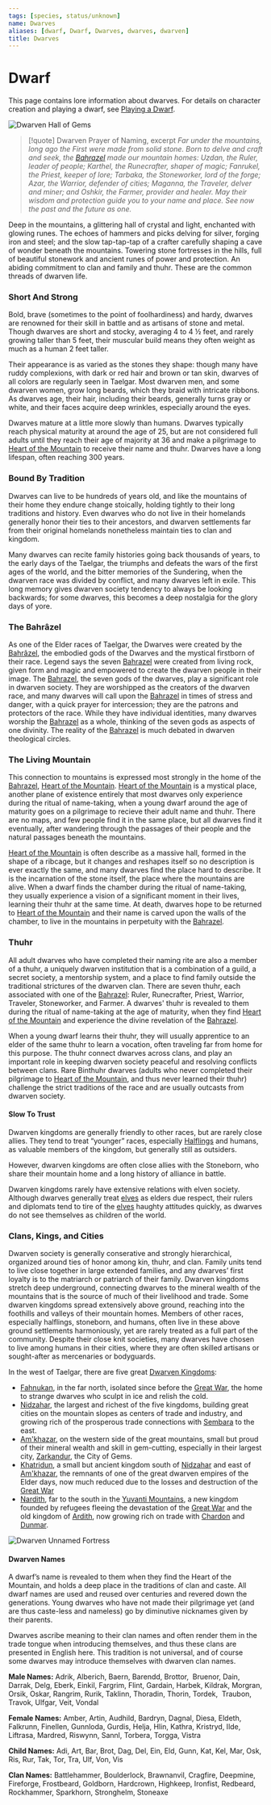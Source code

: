 ```yaml
---
tags: [species, status/unknown]
name: Dwarves
aliases: [dwarf, Dwarf, Dwarves, dwarves, dwarven]
title: Dwarves
---
```

# Dwarf

This page contains lore information about dwarves. For details on character creation and playing a dwarf, see [Playing a Dwarf](<../../../campaigns/mechanics/species/playing-a-dwarf.md>).

![Dwarven Hall of Gems](../../../assets/dwarven-hall-of-gems.png)

> [!quote] Dwarven Prayer of Naming, excerpt
> *Far under the mountains, long ago the First were made from solid stone. Born to delve and craft and seek, the [Bahrazel](<../../../cosmology/gods/embodied-gods/bahrazel.md>) made our mountain homes: Uzdan, the Ruler, leader of people; Karthel, the Runecrafter, shaper of magic; Fanrukel, the Priest, keeper of lore; Tarbaka, the Stoneworker, lord of the forge; Azar, the Warrior, defender of cities; Maganna, the Traveler, delver and miner; and Oshkir, the Farmer, provider and healer. May their wisdom and protection guide you to your name and place. See now the past and the future as one.*

Deep in the mountains, a glittering hall of crystal and light, enchanted with glowing runes. The echoes of hammers and picks delving for silver, forging iron and steel; and the slow tap-tap-tap of a crafter carefully shaping a cave of wonder beneath the mountains. Towering stone fortresses in the hills, full of beautiful stonework and ancient runes of power and protection. An abiding commitment to clan and family and thuhr. These are the common threads of dwarven life. 

### Short And Strong

Bold, brave (sometimes to the point of foolhardiness) and hardy, dwarves are renowned for their skill in battle and as artisans of stone and metal. Though dwarves are short and stocky, averaging 4 to 4 ½ feet, and rarely growing taller than 5 feet, their muscular build means they often weight as much as a human 2 feet taller.

Their appearance is as varied as the stones they shape: though many have ruddy complexions, with dark or red hair and brown or tan skin, dwarves of all colors are regularly seen in Taelgar. Most dwarven men, and some dwarven women, grow long beards, which they braid with intricate ribbons. As dwarves age, their hair, including their beards, generally turns gray or white, and their faces acquire deep wrinkles, especially around the eyes.

Dwarves mature at a little more slowly than humans. Dwarves typically reach physical maturity at around the age of 25, but are not considered full adults until they reach their age of majority at 36 and make a pilgrimage to [Heart of the Mountain](<../../../cosmology/multiverse/spiritual-realms/divine-realms/heart-of-the-mountain.md>) to receive their name and thuhr. Dwarves have a long lifespan, often reaching 300 years.
### Bound By Tradition

Dwarves can live to be hundreds of years old, and like the mountains of their home they endure change stoically, holding tightly to their long traditions and history. Even dwarves who do not live in their homelands generally honor their ties to their ancestors, and dwarven settlements far from their original homelands nonetheless maintain ties to clan and kingdom.

Many dwarves can recite family histories going back thousands of years, to the early days of the Taelgar, the triumphs and defeats the wars of the first ages of the world, and the bitter memories of the Sundering, when the dwarven race was divided by conflict, and many dwarves left in exile. This long memory gives dwarven society tendency to always be looking backwards; for some dwarves, this becomes a deep nostalgia for the glory days of yore.
### The Bahrâzel

As one of the Elder races of Taelgar, the Dwarves were created by the [Bahrâzel](<../../../cosmology/gods/embodied-gods/bahrazel.md>), the embodied gods of the Dwarves and the mystical firstborn of their race. Legend says the seven [Bahrazel](<../../../cosmology/gods/embodied-gods/bahrazel.md>) were created from living rock, given form and magic and empowered to create the dwarven people in their image. The [Bahrazel](<../../../cosmology/gods/embodied-gods/bahrazel.md>), the seven gods of the dwarves, play a significant role in dwarven society. They are worshipped as the creators of the dwarven race, and many dwarves will call upon the [Bahrazel](<../../../cosmology/gods/embodied-gods/bahrazel.md>) in times of stress and danger, with a quick prayer for intercession; they are the patrons and protectors of the race. While they have individual identities, many dwarves worship the [Bahrazel](<../../../cosmology/gods/embodied-gods/bahrazel.md>) as a whole, thinking of the seven gods as aspects of one divinity. The reality of the [Bahrazel](<../../../cosmology/gods/embodied-gods/bahrazel.md>) is much debated in dwarven theological circles.

### The Living Mountain

This connection to mountains is expressed most strongly in the home of the [Bahrazel](<../../../cosmology/gods/embodied-gods/bahrazel.md>), [Heart of the Mountain](<../../../cosmology/multiverse/spiritual-realms/divine-realms/heart-of-the-mountain.md>). [Heart of the Mountain](<../../../cosmology/multiverse/spiritual-realms/divine-realms/heart-of-the-mountain.md>) is a mystical place, another plane of existence entirely that most dwarves only experience during the ritual of name-taking, when a young dwarf around the age of maturity goes on a pilgrimage to recieve their adult name and thuhr. There are no maps, and few people find it in the same place, but all dwarves find it eventually, after wandering through the passages of their people and the natural passages beneath the mountains.

[Heart of the Mountain](<../../../cosmology/multiverse/spiritual-realms/divine-realms/heart-of-the-mountain.md>) is often describe as a massive hall, formed in the shape of a ribcage, but it changes and reshapes itself so no description is ever exactly the same, and many dwarves find the place hard to describe. It is the incarnation of the stone itself, the place where the mountains are alive. When a dwarf finds the chamber during the ritual of name-taking, they usually experience a vision of a significant moment in their lives, learning their thuhr at the same time. At death, dwarves hope to be returned to [Heart of the Mountain](<../../../cosmology/multiverse/spiritual-realms/divine-realms/heart-of-the-mountain.md>) and their name is carved upon the walls of the chamber, to live in the mountains in perpetuity with the [Bahrazel](<../../../cosmology/gods/embodied-gods/bahrazel.md>).
### Thuhr

All adult dwarves who have completed their naming rite are also a member of a thuhr, a uniquely dwarven institution that is a combination of a guild, a secret society, a mentorship system, and a place to find family outside the traditional strictures of the dwarven clan. There are seven thuhr, each associated with one of the [Bahrazel](<../../../cosmology/gods/embodied-gods/bahrazel.md>): Ruler, Runecrafter, Priest, Warrior, Traveler, Stoneworker, and Farmer. A dwarves' thuhr is revealed to them during the ritual of name-taking at the age of maturity, when they find [Heart of the Mountain](<../../../cosmology/multiverse/spiritual-realms/divine-realms/heart-of-the-mountain.md>) and experience the divine revelation of the [Bahrazel](<../../../cosmology/gods/embodied-gods/bahrazel.md>).

When a young dwarf learns their thuhr, they will usually apprentice to an elder of the same thuhr to learn a vocation, often traveling far from home for this purpose. The thuhr connect dwarves across clans, and play an important role in keeping dwarven society peaceful and resolving conflicts between clans. Rare Binthuhr dwarves (adults who never completed their pilgrimage to [Heart of the Mountain](<../../../cosmology/multiverse/spiritual-realms/divine-realms/heart-of-the-mountain.md>), and thus never learned their thuhr) challenge the strict traditions of the race and are usually outcasts from dwarven society.
#### Slow To Trust

Dwarven kingdoms are generally friendly to other races, but are rarely close allies. They tend to treat “younger” races, especially [Halflings](<../halflings/halflings.md>) and humans, as valuable members of the kingdom, but generally still as outsiders.

However, dwarven kingdoms are often close allies with the Stoneborn, who share their mountain home and a long history of alliance in battle.

Dwarven kingdoms rarely have extensive relations with elven society. Although dwarves generally treat [elves](<../elves/elves.md>) as elders due respect, their rulers and diplomats tend to tire of the [elves](<../elves/elves.md>) haughty attitudes quickly, as dwarves do not see themselves as children of the world.
### Clans, Kings, and Cities

Dwarven society is generally conserative and strongly hierarchical, organized around ties of honor among kin, thuhr, and clan. Family units tend to live close together in large extended families, and any dwarves’ first loyalty is to the matriarch or patriarch of their family. Dwarven kingdoms stretch deep underground, connecting dwarves to the mineral wealth of the mountains that is the source of much of their livelihood and trade. Some dwarven kingdoms spread extensively above ground, reaching into the foothills and valleys of their mountain homes. Members of other races, especially halflings, stoneborn, and humans, often live in these above ground settlements harmoniously, yet are rarely treated as a full part of the community. Despite their close knit societies, many dwarves have chosen to live among humans in their cities, where they are often skilled artisans or sought-after as mercenaries or bodyguards.

In the west of Taelgar, there are five great [Dwarven Kingdoms](<../../../gazetteer/sentinel-range/dwarven-kingdoms/dwarven-kingdoms.md>):

- [Fahnukan](<../../../gazetteer/sentinel-range/dwarven-kingdoms/fahnukan.md>), in the far north, isolated since before the [Great War](<../../../events/1500s/great-war.md>), the home to strange dwarves who sculpt in ice and relish the cold.
- [Nidzahar](<../../../gazetteer/sentinel-range/dwarven-kingdoms/nidzahar.md>), the largest and richest of the five kingdoms, building great cities on the mountain slopes as centers of trade and industry, and growing rich of the prosperous trade connections with [Sembara](<../../../gazetteer/greater-sembara/sembara/sembara.md>) to the east.
- [Am'khazar](<../../../gazetteer/sentinel-range/dwarven-kingdoms/am-khazar.md>), on the western side of the great mountains, small but proud of their mineral wealth and skill in gem-cutting, especially in their largest city, [Zarkandur](<../../../gazetteer/sentinel-range/dwarven-kingdoms/zarkandur.md>), the City of Gems.
- [Khatridun](<../../../gazetteer/sentinel-range/dwarven-kingdoms/khatridun.md>), a small but ancient kingdom south of [Nidzahar](<../../../gazetteer/sentinel-range/dwarven-kingdoms/nidzahar.md>) and east of [Am'khazar](<../../../gazetteer/sentinel-range/dwarven-kingdoms/am-khazar.md>), the remnants of one of the great dwarven empires of the Elder days, now much reduced due to the losses and destruction of the [Great War](<../../../events/1500s/great-war.md>)
- [Nardith](<../../../gazetteer/greater-dunmar/realms/nardith/nardith.md>), far to the south in the [Yuvanti Mountains](<../../../gazetteer/greater-dunmar/yuvanti-mountains.md>), a new kingdom founded by refugees fleeing the devastation of the [Great War](<../../../events/1500s/great-war.md>) and the old kingdom of [Ardith](<../../../gazetteer/sentinel-range/dwarven-kingdoms/ardith.md>), now growing rich on trade with [Chardon](<../../../gazetteer/west-coast/chardonian-empire/chardon/chardon.md>) and [Dunmar](<../../../gazetteer/greater-dunmar/realms/dunmar/dunmar.md>).

![Dwarven Unnamed Fortress](../../../assets/dwarven-unnamed-fortress.png)



#### Dwarven Names
A dwarf’s name is revealed to them when they find the Heart of the Mountain, and holds a deep place in the traditions of clan and caste. All dwarf names are used and reused over centuries and revered down the generations. Young dwarves who have not made their pilgrimage yet (and are thus caste-less and nameless) go by diminutive nicknames given by their parents.  

Dwarves ascribe meaning to their clan names and often render them in the trade tongue when introducing themselves, and thus these clans are presented in English here. This tradition is not universal, and of course some dwarves may introduce themselves with dwarven clan names.
  
**Male Names:** Adrik, Alberich, Baern, Barendd, Brottor,  Bruenor, Dain, Darrak, Delg, Eberk, Einkil, Fargrim, Flint, Gardain, Harbek, Kildrak, Morgran, Orsik, Oskar, Rangrim, Rurik, Taklinn, Thoradin, Thorin, Tordek,  Traubon, Travok, Ulfgar, Veit, Vondal

**Female Names:** Amber, Artin, Audhild, Bardryn, Dagnal, Diesa, Eldeth, Falkrunn, Finellen, Gunnloda, Gurdis, Helja, Hlin, Kathra, Kristryd, Ilde, Liftrasa, Mardred, Riswynn, Sannl, Torbera, Torgga, Vistra

**Child Names:** Adi, Art, Bar, Brot, Dag, Del, Ein, Eld, Gunn, Kat, Kel, Mar, Osk, Ris, Rur, Tak, Tor, Tra, Ulf, Von, Vis

**Clan Names:** Battlehammer, Boulderlock, Brawnanvil, Cragfire, Deepmine, Fireforge, Frostbeard, Goldborn, Hardcrown, Highkeep, Ironfist, Redbeard, Rockhammer, Sparkhorn, Stronghelm, Stoneaxe

